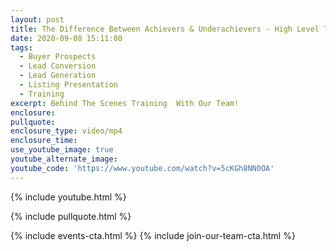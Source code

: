 ```yaml
---
layout: post
title: The Difference Between Achievers & Underachievers - High Level Training
date: 2020-09-08 15:11:00
tags:
  - Buyer Prospects
  - Lead Conversion
  - Lead Generation
  - Listing Presentation
  - Training
excerpt: Behind The Scenes Training  With Our Team!
enclosure:
pullquote:
enclosure_type: video/mp4
enclosure_time:
use_youtube_image: true
youtube_alternate_image:
youtube_code: 'https://www.youtube.com/watch?v=5cKGh8NN0OA'
---
```


{% include youtube.html %}

{% include pullquote.html %}

{% include events-cta.html %} {% include join-our-team-cta.html %}